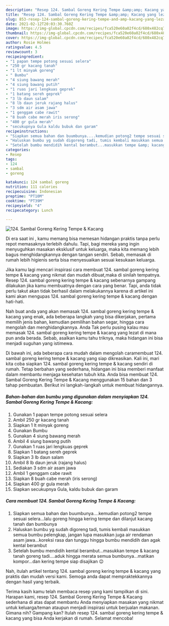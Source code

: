 ```yaml
---
description: "Resep 124. Sambal Goreng Kering Tempe &amp;amp; Kacang yang lezat dan Mudah Dibuat"
title: "Resep 124. Sambal Goreng Kering Tempe &amp;amp; Kacang yang lezat dan Mudah Dibuat"
slug: 853-resep-124-sambal-goreng-kering-tempe-and-amp-kacang-yang-lezat-dan-mudah-dibuat
date: 2021-02-12T20:03:30.760Z
image: https://img-global.cpcdn.com/recipes/fca520e60a02f4cd/680x482cq70/124-sambal-goreng-kering-tempe-kacang-foto-resep-utama.jpg
thumbnail: https://img-global.cpcdn.com/recipes/fca520e60a02f4cd/680x482cq70/124-sambal-goreng-kering-tempe-kacang-foto-resep-utama.jpg
cover: https://img-global.cpcdn.com/recipes/fca520e60a02f4cd/680x482cq70/124-sambal-goreng-kering-tempe-kacang-foto-resep-utama.jpg
author: Rosie Holmes
ratingvalue: 4.5
reviewcount: 3
recipeingredient:
- "1 papan tempe potong sesuai selera"
- "250 gr kacang tanah"
- "1 lt minyak goreng"
- " Bumbu"
- "4 siung bawang merah"
- "4 siung bawang putih"
- "1 ruas jari lengkuas geprek"
- "1 batang sereh geprek"
- "3 lb daun salam"
- "8 lb daun jeruk rajang halus"
- "3 sdm air asam jawa"
- "1 genggam cabe rawit"
- "8 buah cabe merah iris serong"
- "400 gr gula merah"
- "secukupnya Gula kaldu bubuk dan garam"
recipeinstructions:
- "Siapkan semua bahan dan buumbunya....kemudian potong2 tempe sesuai selera...lalu goreng hingga kering tempe dan dilanjut kacang tanah dan bumbunya"
- "Haluskan bumbu yg sudah digoreng tadi, tumis kembali masukkan semua bumbu pelengkap, jangan lupa masukkan juga air rendaman asam jawa...koreksi rasa dan tunggu hingga bumbu mendidih dan agak kental berambut"
- "Setelah bumbu mendidih kental berambut...masukkan tempe &amp; kacang tanah goreng tadi....aduk hingga merata semua bumbunya...matikan kompor...dan kering tempe siap disajikan 😉"
categories:
- Resep
tags:
- 124
- sambal
- goreng

katakunci: 124 sambal goreng 
nutrition: 111 calories
recipecuisine: Indonesian
preptime: "PT10M"
cooktime: "PT39M"
recipeyield: "4"
recipecategory: Lunch

---
```



![124. Sambal Goreng Kering Tempe &amp; Kacang](https://img-global.cpcdn.com/recipes/fca520e60a02f4cd/680x482cq70/124-sambal-goreng-kering-tempe-kacang-foto-resep-utama.jpg)

Di era  saat ini , kamu memang bisa memesan hidangan praktis tanpa perlu repot memasaknya terlebih dahulu. Tapi, bagi mereka yang ingin menyuguhkan masakan eksklusif untuk keluarga, maka kita memang lebih bagus menghidangkannya dengan tangan sendiri. Sebab, memasak di rumah lebih higienis serta bisa menyesuaikan sesuai kesukaan keluarga.

Jika kamu lagi mencari inspirasi cara membuat 124. sambal goreng kering tempe &amp; kacang yang nikmat dan mudah dibuat,maka di sinilah tempatnya. Resep 124. sambal goreng kering tempe &amp; kacang  sebenarnya gampang dilakukan jika kamu membuatnya dengan cara yang benar. Tapi, anda tidak perlu takut akan tidak berhasil dalam melakukannya 
karena di artikel ini kami akan mengupas 124. sambal goreng kering tempe &amp; kacang dengan hati-hati.  



Nah buat anda yang akan memasak 124. sambal goreng kering tempe &amp; kacang yang enak, ada beberapa langkah yang bisa dikerjakan, pertama memilih jenis bahan, kemudian pemilihan bahan segar, hingga cara mengolah dan menghidangkannya. Anda Tak perlu pusing kalau mau memasak 124. sambal goreng kering tempe &amp; kacang yang lezat di mana pun anda berada. Sebab, asalkan kamu  tahu triknya, maka hidangan ini bisa menjadi suguhan yang istimewa.

Di bawah ini, ada beberapa cara mudah dalam mengolah caramembuat 124. sambal goreng kering tempe &amp; kacang yang siap dikreasikan. Kali ini, mari kita coba siapkan 124. sambal goreng kering tempe &amp; kacang sendiri di rumah. Tetap berbahan yang sederhana, hidangan ini bisa memberi manfaat dalam membantu menjaga kesehatan tubuh kita. Anda bisa membuat 124. Sambal Goreng Kering Tempe &amp; Kacang menggunakan 15 bahan dan 3 tahap pembuatan. Berikut ini langkah-langkah untuk membuat hidangannya.

<!--inarticleads1-->

##### Bahan-bahan dan bumbu yang digunakan dalam menyiapkan 124. Sambal Goreng Kering Tempe &amp; Kacang:

1. Gunakan 1 papan tempe potong sesuai selera
1. Ambil 250 gr kacang tanah
1. Siapkan 1 lt minyak goreng
1. Gunakan  Bumbu
1. Gunakan 4 siung bawang merah
1. Ambil 4 siung bawang putih
1. Gunakan 1 ruas jari lengkuas geprek
1. Siapkan 1 batang sereh geprek
1. Siapkan 3 lb daun salam
1. Ambil 8 lb daun jeruk (rajang halus)
1. Sediakan 3 sdm air asam jawa
1. Ambil 1 genggam cabe rawit
1. Siapkan 8 buah cabe merah (iris serong)
1. Siapkan 400 gr gula merah
1. Siapkan secukupnya Gula, kaldu bubuk dan garam




<!--inarticleads2-->

##### Cara membuat 124. Sambal Goreng Kering Tempe &amp; Kacang:

1. Siapkan semua bahan dan buumbunya....kemudian potong2 tempe sesuai selera...lalu goreng hingga kering tempe dan dilanjut kacang tanah dan bumbunya
1. Haluskan bumbu yg sudah digoreng tadi, tumis kembali masukkan semua bumbu pelengkap, jangan lupa masukkan juga air rendaman asam jawa...koreksi rasa dan tunggu hingga bumbu mendidih dan agak kental berambut
1. Setelah bumbu mendidih kental berambut...masukkan tempe &amp; kacang tanah goreng tadi....aduk hingga merata semua bumbunya...matikan kompor...dan kering tempe siap disajikan 😉




Nah, itulah artikel tentang  124. sambal goreng kering tempe &amp; kacang  yang praktis dan mudah versi kami. Semoga anda dapat mempraktekkannya dengan hasil yang terbaik. 

Terima kasih kamu telah membaca resep yang kami tampilkan di sini. Harapan kami, resep  124. Sambal Goreng Kering Tempe &amp; Kacang sederhana di atas dapat membantu Anda menyiapkan masakan yang nikmat untuk keluarga/teman ataupun menjadi inspirasi untuk berjualan makanan. Gimana nih? Gampang kan? Itulah resep 124. sambal goreng kering tempe &amp; kacang yang bisa Anda kerjakan di rumah. Selamat mencoba!

